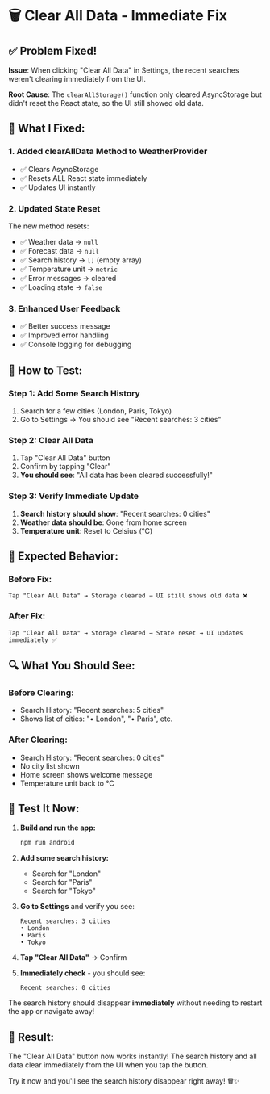 # 🗑️ Clear All Data - Immediate Fix

## ✅ Problem Fixed!

**Issue**: When clicking "Clear All Data" in Settings, the recent searches weren't clearing immediately from the UI.

**Root Cause**: The `clearAllStorage()` function only cleared AsyncStorage but didn't reset the React state, so the UI still showed old data.

## 🔧 What I Fixed:

### 1. **Added clearAllData Method to WeatherProvider**
- ✅ Clears AsyncStorage 
- ✅ Resets ALL React state immediately
- ✅ Updates UI instantly

### 2. **Updated State Reset**
The new method resets:
- ✅ Weather data → `null`
- ✅ Forecast data → `null` 
- ✅ Search history → `[]` (empty array)
- ✅ Temperature unit → `metric`
- ✅ Error messages → cleared
- ✅ Loading state → `false`

### 3. **Enhanced User Feedback**
- ✅ Better success message
- ✅ Improved error handling
- ✅ Console logging for debugging

## 🧪 How to Test:

### Step 1: Add Some Search History
1. Search for a few cities (London, Paris, Tokyo)
2. Go to Settings → You should see "Recent searches: 3 cities"

### Step 2: Clear All Data
1. Tap "Clear All Data" button
2. Confirm by tapping "Clear"
3. **You should see**: "All data has been cleared successfully!"

### Step 3: Verify Immediate Update
1. **Search history should show**: "Recent searches: 0 cities" 
2. **Weather data should be**: Gone from home screen
3. **Temperature unit**: Reset to Celsius (°C)

## 🎯 Expected Behavior:

### Before Fix:
```
Tap "Clear All Data" → Storage cleared → UI still shows old data ❌
```

### After Fix:
```
Tap "Clear All Data" → Storage cleared → State reset → UI updates immediately ✅
```

## 🔍 What You Should See:

### Before Clearing:
- Search History: "Recent searches: 5 cities"
- Shows list of cities: "• London", "• Paris", etc.

### After Clearing:
- Search History: "Recent searches: 0 cities" 
- No city list shown
- Home screen shows welcome message
- Temperature unit back to °C

## 🚀 Test It Now:

1. **Build and run the app:**
   ```bash
   npm run android
   ```

2. **Add some search history:**
   - Search for "London"
   - Search for "Paris" 
   - Search for "Tokyo"

3. **Go to Settings** and verify you see:
   ```
   Recent searches: 3 cities
   • London
   • Paris  
   • Tokyo
   ```

4. **Tap "Clear All Data"** → Confirm

5. **Immediately check** - you should see:
   ```
   Recent searches: 0 cities
   ```

The search history should disappear **immediately** without needing to restart the app or navigate away!

## 🎉 Result:

The "Clear All Data" button now works instantly! The search history and all data clear immediately from the UI when you tap the button.

Try it now and you'll see the search history disappear right away! 🗑️✨
